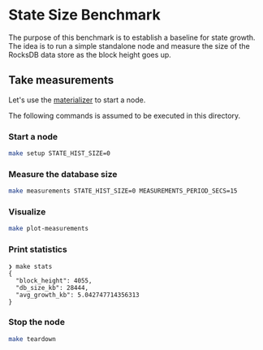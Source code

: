 # State Size Benchmark

The purpose of this benchmark is to establish a baseline for state growth.
The idea is to run a simple standalone node and measure the size of the RocksDB data store as the block height goes up.


## Take measurements

Let's use the [materializer](../../materializer/) to start a node.

The following commands is assumed to be executed in this directory.


### Start a node

```bash
make setup STATE_HIST_SIZE=0
```


### Measure the database size

```bash
make measurements STATE_HIST_SIZE=0 MEASUREMENTS_PERIOD_SECS=15
```

### Visualize

```bash
make plot-measurements
```

### Print statistics

```console
❯ make stats
{
  "block_height": 4055,
  "db_size_kb": 28444,
  "avg_growth_kb": 5.042747714356313
}
```

### Stop the node

```bash
make teardown
```
